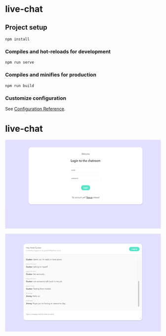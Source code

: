 # live-chat

## Project setup
```
npm install
```

### Compiles and hot-reloads for development
```
npm run serve
```

### Compiles and minifies for production
```
npm run build
```

### Customize configuration
See [Configuration Reference](https://cli.vuejs.org/config/).
# live-chat

![Here is what the live application looks like](https://github.com/gustavNdamukong/live-chat/blob/main/public/live-chat1.png?raw=true)

![The actual chatroom after loggin in](https://github.com/gustavNdamukong/live-chat/blob/main/public/live-chat2.png?raw=true)
